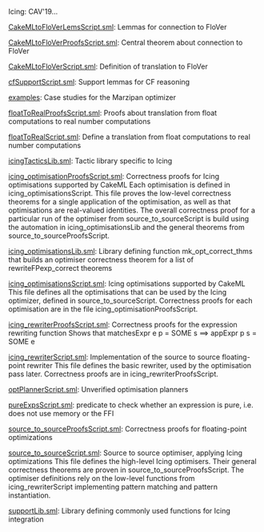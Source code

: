 Icing: CAV'19...

[CakeMLtoFloVerLemsScript.sml](CakeMLtoFloVerLemsScript.sml):
Lemmas for connection to FloVer

[CakeMLtoFloVerProofsScript.sml](CakeMLtoFloVerProofsScript.sml):
Central theorem about connection to FloVer

[CakeMLtoFloVerScript.sml](CakeMLtoFloVerScript.sml):
Definition of translation to FloVer

[cfSupportScript.sml](cfSupportScript.sml):
Support lemmas for CF reasoning

[examples](examples):
Case studies for the Marzipan optimizer

[floatToRealProofsScript.sml](floatToRealProofsScript.sml):
Proofs about translation from float computations to real number computations

[floatToRealScript.sml](floatToRealScript.sml):
Define a translation from float computations to real number computations

[icingTacticsLib.sml](icingTacticsLib.sml):
Tactic library specific to Icing

[icing_optimisationProofsScript.sml](icing_optimisationProofsScript.sml):
Correctness proofs for Icing optimisations supported by CakeML
Each optimisation is defined in icing_optimisationsScript.
This file proves the low-level correctness theorems for a single
application of the optimisation, as well as that optimisations
are real-valued identities.
The overall correctness proof for a particular run of the optimiser
from source_to_sourceScript is build using the automation in
icing_optimisationsLib and the general theorems from
source_to_sourceProofsScript.

[icing_optimisationsLib.sml](icing_optimisationsLib.sml):
Library defining function mk_opt_correct_thms that builds an optimiser
correctness theorem for a list of rewriteFPexp_correct theorems

[icing_optimisationsScript.sml](icing_optimisationsScript.sml):
Icing optimisations supported by CakeML
This file defines all the optimisations that can be used by the Icing
optimizer, defined in source_to_sourceScript.
Correctness proofs for each optimisation are in the file
icing_optimisationProofsScript.

[icing_rewriterProofsScript.sml](icing_rewriterProofsScript.sml):
Correctness proofs for the expression rewriting function
Shows that matchesExpr e p = SOME s ==> appExpr p s = SOME e

[icing_rewriterScript.sml](icing_rewriterScript.sml):
Implementation of the source to source floating-point rewriter
This file defines the basic rewriter, used by the optimisation pass later.
Correctness proofs are in icing_rewriterProofsScript.

[optPlannerScript.sml](optPlannerScript.sml):
Unverified optimisation planners

[pureExpsScript.sml](pureExpsScript.sml):
predicate to check whether an expression is pure, i.e. does not use memory
or the FFI

[source_to_sourceProofsScript.sml](source_to_sourceProofsScript.sml):
Correctness proofs for floating-point optimizations

[source_to_sourceScript.sml](source_to_sourceScript.sml):
Source to source optimiser, applying Icing optimizations
This file defines the high-level Icing optimisers.
Their general correctness theorems are proven in source_to_sourceProofsScript.
The optimiser definitions rely on the low-level functions from
icing_rewriterScript implementing pattern matching and pattern instantiation.

[supportLib.sml](supportLib.sml):
Library defining commonly used functions for Icing integration
